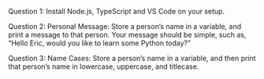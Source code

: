 Question 1: Install Node.js, TypeScript and VS Code on your setup.

Question 2: Personal Message: Store a person’s name in a variable, and print a message to that person. Your message should be simple, such as, “Hello Eric, would you like to learn some Python today?”

Question 3: Name Cases: Store a person’s name in a variable, and then print that person’s name in lowercase, uppercase, and titlecase.
